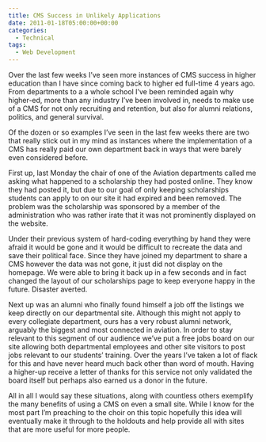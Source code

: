 ```yaml
---
title: CMS Success in Unlikely Applications
date: 2011-01-18T05:00:00+00:00
categories:
  - Technical
tags:
  - Web Development
---
```


Over the last few weeks I’ve seen more instances of CMS success in higher education than I have since coming back to higher ed full-time 4 years ago. From departments to a a whole school I’ve been reminded again why higher-ed, more than any industry I’ve been involved in, needs to make use of a CMS for not only recruiting and retention, but also for alumni relations, politics, and general survival.

Of the dozen or so examples I’ve seen in the last few weeks there are two that really stick out in my mind as instances where the implementation of a CMS has really paid our own department back in ways that were barely even considered before.

First up, last Monday the chair of one of the Aviation departments called me asking what happened to a scholarship they had posted online. They know they had posted it, but due to our goal of only keeping scholarships students can apply to on our site it had expired and been removed. The problem was the scholarship was sponsored by a member of the administration who was rather irate that it was not prominently displayed on the website.

Under their previous system of hard-coding everything by hand they were afraid it would be gone and it would be difficult to recreate the data and save their political face. Since they have joined my department to share a CMS however the data was not gone, it just did not display on the homepage. We were able to bring it back up in a few seconds and in fact changed the layout of our scholarships page to keep everyone happy in the future. Disaster averted.

Next up was an alumni who finally found himself a job off the listings we keep directly on our departmental site. Although this might not apply to every collegiate department, ours has a very robust alumni network, arguably the biggest and most connected in aviation. In order to stay relevant to this segment of our audience we’ve put a free jobs board on our site allowing both departmental employees and other site visitors to post jobs relevant to our students’ training. Over the years I’ve taken a lot of flack for this and have never heard much back other than word of mouth. Having a higher-up receive a letter of thanks for this service not only validated the board itself but perhaps also earned us a donor in the future.

All in all I would say these situations, along with countless others exemplify the many benefits of using a CMS on even a small site. While I know for the most part I’m preaching to the choir on this topic hopefully this idea will eventually make it through to the holdouts and help provide all with sites that are more useful for more people.